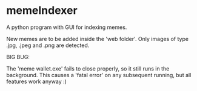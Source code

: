 # memeIndexer
A python program with GUI for indexing memes.

New memes are to be added inside the 'web folder'. Only images of type .jpg, .jpeg and .png are detected.

BIG BUG:

The 'meme wallet.exe' fails to close properly, so it still runs in the background. This causes a 'fatal error' on any subsequent running, but all features work anyway :)
